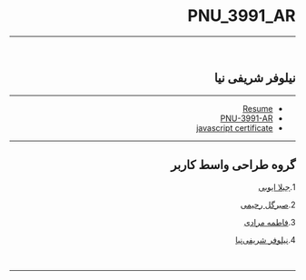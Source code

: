 <div dir="rtl">

# PNU_3991_AR
---------

<br>

## نیلوفر شریفی نیا
 
---

- [Resume](https://github.com/niloofar-sharifi/PNU_3991_AR/blob/main/niloofar.sharifinia.pdf)
- [PNU-3991-AR](https://github.com/niloofar-sharifi/PNU_3991_AR/blob/main/README.md)
- [javascript certificate]()
---
## گروه طراحی واسط کاربر

1.[جیلا ایوبی](https://github.com/AliRazavi-edu/PNU_3991/tree/master/_BSc/UserInterfaceDesgin/1322110_01/04_%D8%AC%D9%8A%D9%84%D8%A7%20%D8%A7%D9%8A%D9%88%D8%A8%D9%8A)

   2.[صبرگل رحیمی](https://github.com/AliRazavi-edu/PNU_3991/tree/master/_BSc/UserInterfaceDesgin/1322110_01/15_%D8%B5%D8%A8%D8%B1%DA%AF%D9%84%20%D8%B1%D8%AD%D9%8A%D9%85%D9%8A)

   3.[فاطمه مرادی](https://github.com/AliRazavi-edu/PNU_3991/tree/master/_BSc/Theory-of-Languages-and-Machines/_1115157_01/61_%D9%81%D8%A7%D8%B7%D9%85%D9%87%20%D9%85%D8%B1%D8%A7%D8%AF%D9%8A)

   4.[نیلوفر شریفی‌نیا](https://github.com/AliRazavi-edu/PNU_3991/tree/master/_BSc/UserInterfaceDesgin/1322110_01/20_%D9%86%D9%8A%D9%84%D9%88%D9%81%D8%B1%20%D8%B4%D8%B1%D9%8A%D9%81%D9%8A%20%D9%86%D9%8A%D8%A7)


<br>


--------------
